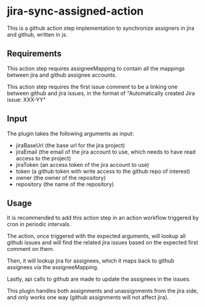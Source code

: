 # jira-sync-assigned-action

This is a github action step implementation to synchronize assigners in jira and github, written in js.

## Requirements

This action step requires assigneeMapping to contain all the mappings between jira and github assignee accounts.

This action step requires the first issue comment to be a linking one between github and jira issues, 
in the format of "Automatically created Jira issue: XXX-YY"

## Input

The plugin takes the following arguments as input:
- jiraBaseUrl (the base url for the jira project)
- jiraEmail (the email of the jira account to use, which needs to have read access to the project)
- jiraToken (an access token of the jira account to use)
- token (a github token with write access to the github repo of interest)
- owner (the owner of the repository)
- repository (the name of the repository)

## Usage

It is recommended to add this action step in an action workflow triggered by cron in periodic intervals.

The action, once triggered with the expected arguments, will lookup all github issues and will find the related
jira issues based on the expected first comment on them. 

Then, it will lookup jira for assignees, which it maps back to
github assignees via the assigneeMapping. 

Lastly, api calls to github are made to update the assignees in the issues.

This plugin handles both assignments and unassignments from the jira side, and only works one way (github assignments will not affect jira).
